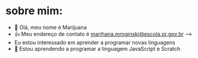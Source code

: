 # sobre mim:

- 👋 Olá, meu nome é Marijuana
- 👍 Meu endereço de contato é marjhana.mroginski@escola.pr.gov.br -->
- Eu estou interessado em aprender a programar novas linguagens
- 🌱 Estou aprendendo a programar a linguagem JavaScript e Scratch
